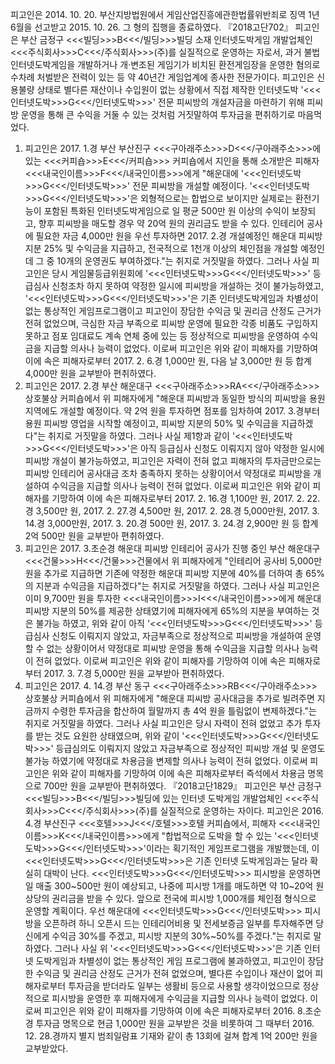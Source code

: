 피고인은 2014. 10. 20. 부산지방법원에서 게임산업진흥에관한법률위반죄로 징역 1년 6월을 선고받고 2015. 10. 26. 그 형의 집행을 종료하였다.
『2018고단702』
피고인은 부산 금정구 <<<빌딩>>>B<<</빌딩>>>빌딩 소재 인터넷도박게임 개발업체인 <<<주식회사>>>C<<</주식회사>>>(주)를 실질적으로 운영하는 자로서, 과거 불법 인터넷도박게임을 개발하거나 개·변조된 게임기가 비치된 환전게임장을 운영한 혐의로 수차례 처벌받은 전력이 있는 등 약 40년간 게임업계에 종사한 전문가이다.
피고인은 신용불량 상태로 별다른 재산이나 수입원이 없는 상황에서 직접 제작한 인터넷도박 '<<<인터넷도박>>>G<<</인터넷도박>>>' 전문 피씨방의 개설자금을 마련하기 위해 피씨방 운영을 통해 큰 수익을 거둘 수 있는 것처럼 거짓말하여 투자금을 편취하기로 마음먹었다.
1. 피고인은 2017. 1.경 부산 부산진구 <<<구아래주소>>>D<<</구아래주소>>>에 있는 <<<커피숍>>>E<<</커피숍>>> 커피숍에서 지인을 통해 소개받은 피해자 <<<내국인이름>>>F<<</내국인이름>>>에게 "해운대에 '<<<인터넷도박>>>G<<</인터넷도박>>>' 전문 피씨방을 개설할 예정이다. '<<<인터넷도박>>>G<<</인터넷도박>>>'은 외형적으로는 합법으로 보이지만 실제로는 환전기능이 포함된 특화된 인터넷도박게임으로 일 평균 500만 원 이상의 수익이 보장되고, 향후 피씨방을 매도할 경우 약 20억 원의 권리금도 받을 수 있다. 인테리어 공사에 필요한 자금 4,000만 원을 우선 투자하면 2017. 2.경 개설예정인 해운대 피씨방 지분 25% 및 수익금을 지급하고, 전국적으로 1천개 이상의 체인점을 개설할 예정인데 그 중 10개의 운영권도 부여하겠다."는 취지로 거짓말을 하였다.
그러나 사실 피고인은 당시 게임물등급위원회에 '<<<인터넷도박>>>G<<</인터넷도박>>>' 등급심사 신청조차 하지 못하여 약정한 일시에 피씨방을 개설하는 것이 불가능하였고, '<<<인터넷도박>>>G<<</인터넷도박>>>'은 기존 인터넷도박게임과 차별성이 없는 통상적인 게임프로그램이고 피고인이 장담한 수익금 및 권리금 산정도 근거가 전혀 없었으며, 극심한 자금 부족으로 피씨방 운영에 필요한 각종 비품도 구입하지 못하고 점포 임대료도 계속 연체 중에 있는 등 정상적으로 피씨방을 운영하여 수익금을 지급할 의사나 능력이 없었다.
이로써 피고인은 위와 같이 피해자를 기망하여 이에 속은 피해자로부터 2017. 2. 6.경 1,000만 원, 다음 날 3,000만 원 등 합계 4,000만 원을 교부받아 편취하였다.
2. 피고인은 2017. 2.경 부산 해운대구 <<<구아래주소>>>RA<<</구아래주소>>> 상호불상 커피숍에서 위 피해자에게 "해운대 피씨방과 동일한 방식의 피씨방을 용원 지역에도 개설할 예정이다. 약 2억 원을 투자하면 점포를 임차하여 2017. 3.경부터 용원 피씨방 영업을 시작할 예정이고, 피씨방 지분의 50% 및 수익금을 지급하겠다"는 취지로 거짓말을 하였다.
그러나 사실 제1항과 같이 '<<<인터넷도박>>>G<<</인터넷도박>>>'은 아직 등급심사 신청도 이뤄지지 않아 약정한 일시에 피씨방 개설이 불가능하였고, 피고인은 자력이 전혀 없고 피해자의 투자금만으로는 피씨방 인테리어 공사대금 조차 충족하지 못하는 상황이어서 약정대로 피씨방을 개설하여 수익금을 지급할 의사나 능력이 전혀 없었다.
이로써 피고인은 위와 같이 피해자를 기망하여 이에 속은 피해자로부터 2017. 2. 16.경 1,100만 원, 2017. 2. 22.경 3,500만 원, 2017. 2. 27.경 4,500만 원, 2017. 2. 28.경 5,000만원, 2017. 3. 14.경 3,000만원, 2017. 3. 20.경 500만 원, 2017. 3. 24.경 2,900만 원 등 합계 2억 500만 원을 교부받아 편취하였다.
3. 피고인은 2017. 3.초순경 해운대 피씨방 인테리어 공사가 진행 중인 부산 해운대구 <<<건물>>>H<<</건물>>>건물에서 위 피해자에게 "인테리어 공사비 5,000만 원을 추가로 지급하면 기존에 약정한 해운대 피씨방 지분에 40%를 더하여 총 65%의 지분과 수익금을 지급하겠다"는 취지로 거짓말을 하였다.
그러나 사실 피고인은 이미 9,700만 원을 투자한 <<<내국인이름>>>I<<</내국인이름>>>에게 해운대 피씨방 지분의 50%를 제공한 상태였기에 피해자에게 65%의 지분을 부여하는 것은 불가능 하였고, 위와 같이 아직 '<<<인터넷도박>>>G<<</인터넷도박>>>' 등급심사 신청도 이뤄지지 않았고, 자금부족으로 정상적으로 피씨방을 개설하여 운영할 수 없는 상황이어서 약정대로 피씨방 운영을 통해 수익금을 지급할 의사나 능력이 전혀 없었다.
이로써 피고인은 위와 같이 피해자를 기망하여 이에 속은 피해자로부터 2017. 3. 7.경 5,000만 원을 교부받아 편취하였다.
4. 피고인은 2017. 4. 14.경 부산 동구 <<<구아래주소>>>RB<<</구아래주소>>> 상호불상 커피숍에서 위 피해자에게 "해운대 피씨방 공사대금을 추가로 빌려주면 지금까지 수령한 투자금을 합산하여 월말까지 총 4억 원을 틀림없이 변제하겠다."는 취지로 거짓말을 하였다.
그러나 사실 피고인은 당시 자력이 전혀 없었고 추가 투자를 받는 것도 요원한 상태였으며, 위와 같이 '<<<인터넷도박>>>G<<</인터넷도박>>>' 등급심의도 이뤄지지 않았고 자금부족으로 정상적인 피씨방 개설 및 운영도 불가능 하였기에 약정대로 차용금을 변제할 의사나 능력이 전혀 없었다.
이로써 피고인은 위와 같이 피해자를 기망하여 이에 속은 피해자로부터 즉석에서 차용금 명목으로 700만 원을 교부받아 편취하였다.
『2018고단1829』
피고인은 부산 금정구 <<<빌딩>>>B<<</빌딩>>>빌딩에 있는 인터넷 도박게임 개발업체인 <<<주식회사>>>C<<</주식회사>>>(주)를 실질적으로 운영하는 자이다.
피고인은 2016. 4.경 부산진구 <<<호텔>>>J<<</호텔>>>호텔 커피숍에서, 피해자 <<<내국인이름>>>K<<</내국인이름>>>에게 "합법적으로 도박을 할 수 있는 '<<<인터넷도박>>>G<<</인터넷도박>>>'이라는 획기적인 게임프로그램을 개발했는데, 이 <<<인터넷도박>>>G<<</인터넷도박>>>은 기존 인터넷 도박게임과는 달라 확실히 대박이 난다. <<<인터넷도박>>>G<<</인터넷도박>>> 피시방을 운영하면 일 매출 300~500만 원이 예상되고, 나중에 피시방 1개를 매도하면 약 10~20억 원 상당의 권리금을 받을 수 있다. 앞으로 전국에 피시방 1,000개를 체인점 형식으로 운영할 계획이다. 우선 해운대에 <<<인터넷도박>>>G<<</인터넷도박>>> 피시방을 오픈하려 하니 오픈시 드는 인테리어비용 및 전세보증금 일부를 투자해주면 당신에게 수익금 30%를 주겠고, 피시방 지분의 30%~50%를 주겠다."는 취지로 말하였다.
그러나 사실 위 '<<<인터넷도박>>>G<<</인터넷도박>>>'은 기존 인터넷 도박게임과 차별성이 없는 통상적인 게임 프로그램에 불과하였고, 피고인이 장담한 수익금 및 권리금 산정도 근거가 전혀 없었으며, 별다른 수입이나 재산이 없어 피해자로부터 투자금을 받더라도 일부는 생활비 등으로 사용할 생각이었으므로 정상적으로 피시방을 운영한 후 피해자에게 수익금을 지급할 의사나 능력이 없었다.
이로써 피고인은 위와 같이 피해자를 기망하여 이에 속은 피해자로부터 2016. 8.초순경 투자금 명목으로 현금 1,000만 원을 교부받은 것을 비롯하여 그 때부터 2016. 12. 28.경까지 별지 범죄일람표 기재와 같이 총 13회에 걸쳐 합계 1억 200만 원을 교부받았다.